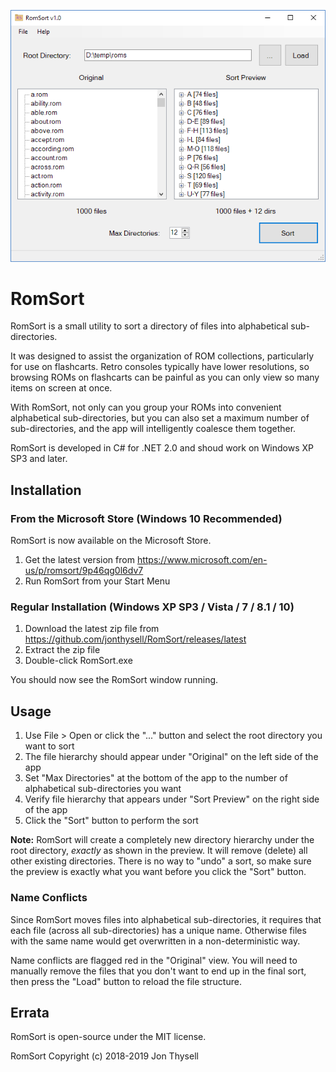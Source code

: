 ![RomSort ScreenShot](./.github/screenshot.png)

# RomSort #

RomSort is a small utility to sort a directory of files into alphabetical sub-directories.

It was designed to assist the organization of ROM collections, particularly for use on flashcarts. Retro consoles typically have lower resolutions, so browsing ROMs on flashcarts can be painful as you can only view so many items on screen at once.

With RomSort, not only can you group your ROMs into convenient alphabetical sub-directories, but you can also set a maximum number of sub-directories, and the app will intelligently coalesce them together.

RomSort is developed in C# for .NET 2.0 and shoud work on Windows XP SP3 and later.

## Installation ##

### From the Microsoft Store (Windows 10 Recommended) ###

RomSort is now available on the Microsoft Store.

1. Get the latest version from https://www.microsoft.com/en-us/p/romsort/9p46qg0l6dv7
2. Run RomSort from your Start Menu

### Regular Installation (Windows XP SP3 / Vista / 7 / 8.1 / 10) ###

1. Download the latest zip file from https://github.com/jonthysell/RomSort/releases/latest
2. Extract the zip file
3. Double-click RomSort.exe

You should now see the RomSort window running.

## Usage ##

1. Use File > Open or click the "..." button and select the root directory you want to sort
2. The file hierarchy should appear under "Original" on the left side of the app
2. Set "Max Directories" at the bottom of the app to the number of alphabetical sub-directories you want
3. Verify file hierarchy that appears under "Sort Preview" on the right side of the app
4. Click the "Sort" button to perform the sort

**Note:** RomSort will create a completely new directory hierarchy under the root directory, *exactly* as shown in the preview. It will remove (delete) all other existing directories. There is no way to "undo" a sort, so make sure the preview is exactly what you want before you click the "Sort" button.

### Name Conflicts ###

Since RomSort moves files into alphabetical sub-directories, it requires that each file (across all sub-directories) has a unique name. Otherwise files with the same name would get overwritten in a non-deterministic way.

Name conflicts are flagged red in the "Original" view. You will need to manually remove the files that you don't want to end up in the final sort, then press the "Load" button to reload the file structure.

## Errata ##

RomSort is open-source under the MIT license.

RomSort Copyright (c) 2018-2019 Jon Thysell
